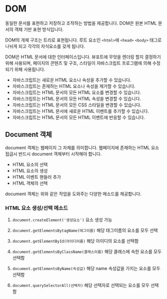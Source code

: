 # DOM
동일한 문서를 표현하고 저장하고 조작하는 방법을 제공합니다.
DOM은 원본 HTML 문서의 객체 기반 표현 방식입니다.

DOM의 개체 구조는 트리로 표현됩니다. 루트 요소인 ```<html>```에 ```<head>``` ```<body>``` 태그로 나뉘게 되고 각각의 자식요소를 갖게 됩니다.

DOM은 HTML 문서에 대한 인터페이스입니다. 뷰포트에 무엇을 렌더링 할지 결정하기 위해 사용되며, 페이지의 콘텐츠 및 구조, 스타일이 자바스크립트 프로그램에 의해 수정되기 위해 사용됩니다.

- 자바스크립트는 새로운 HTML 요소나 속성을 추가할 수 있습니다.
- 자바스크립트는 존재하는 HTML 요소나 속성을 제거할 수 있습니다.
- 자바스크립트는 HTML 문서의 모든 HTML 요소를 변경할 수 있습니다.
- 자바스크립트는 HTML 문서의 모든 HTML 속성을 변경할 수 있습니다.
- 자바스크립트는 HTML 문서의 모든 CSS 스타일을 변경할 수 있습니다.
- 자바스크립트는 HTML 문서에 새로운 HTML 이벤트를 추가할 수 있습니다.
- 자바스크립트는 HTML 문서의 모든 HTML 이벤트에 반응할 수 있습니다.

## Document 객체
document 객체는 웹페이지 그 자체를 의미합니다.
웹페이지에 존재하는 HTML 요소 접급시 반드시 document 객체부터 시작해야 합니다.

 - HTML 요소의 선택
 - HTML 요소의 생성
 - HTML 이벤트 핸들러 추가
 - HTML 객체의 선택

document 객체는 위와 같은 작업을 도와주는 다양한 메소드를 제공합니다.

### HTML 요소 생성/선택 메소드
1. ```document.createElement('생성요소')```
요소 생성 가능

2. ```document.getElementsBytagName(태그이름)```
해당 태그이름의 요소를 모두 선택

3. ```document.getElementById(아이디이름)```
해당 아이디의 요소를 선택함

4. ```document.getElementsByClassName(클래스이름)```
해당 클래스에 속한 요소를 모두 선택함

5. ```document.getElementsByName(속성값)```
해당 name 속성값을 가지는 요소를 모두 선택함

6. ```document.querySelectorAll(선택자)```
해당 선택자로 선택되는 요소를 모두 선택함





